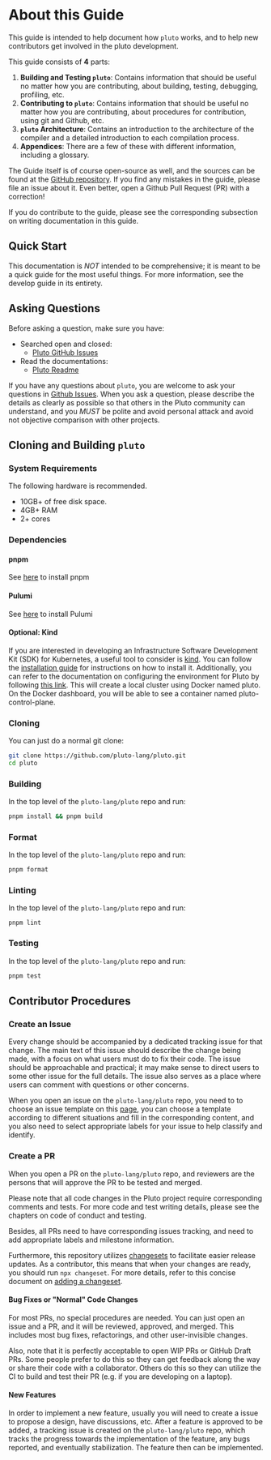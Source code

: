 # About this Guide

This guide is intended to help document how `pluto` works, and to help new contributors get involved in the pluto development.

This guide consists of **4** parts:

1. **Building and Testing `pluto`**: Contains information that should be useful no matter how you are contributing, about building, testing, debugging, profiling, etc.
2. **Contributing to `pluto`**: Contains information that should be useful no matter how you are contributing, about procedures for contribution, using git and Github, etc.
3. **`pluto` Architecture**: Contains an introduction to the architecture of the compiler and a detailed introduction to each compilation process.
4. **Appendices**: There are a few of these with different information, including a glossary.

The Guide itself is of course open-source as well, and the sources can be found at the [GitHub repository](/dev_guide). If you find any mistakes in the guide, please file an issue about it. Even better, open a Github Pull Request (PR) with a correction!

If you do contribute to the guide, please see the corresponding subsection on writing documentation in this guide.

## Quick Start

This documentation is _NOT_ intended to be comprehensive; it is meant to be a quick guide for the most useful things. For more information, see the develop guide in its entirety.

## Asking Questions

Before asking a question, make sure you have:

- Searched open and closed:
  - [Pluto GitHub Issues](https://github.com/pluto-lang/pluto/issues)
- Read the documentations:
  - [Pluto Readme](https://github.com/pluto-lang/pluto)

If you have any questions about `pluto`, you are welcome to ask your questions in [Github Issues](https://github.com/pluto-lang/pluto/issues). When you ask a question, please describe the details as clearly as possible so that others in the Pluto community can understand, and you _MUST_ be polite and avoid personal attack and avoid not objective comparison with other projects.

## Cloning and Building `pluto`

### System Requirements

The following hardware is recommended.

- 10GB+ of free disk space.
- 4GB+ RAM
- 2+ cores

### Dependencies

#### pnpm

See [here](https://pnpm.io/installation) to install pnpm

#### Pulumi

See [here](https://www.pulumi.com/docs/install/) to install Pulumi

#### Optional: Kind

If you are interested in developing an Infrastructure Software Development Kit (SDK) for Kubernetes, a useful tool to consider is [kind](https://kind.sigs.k8s.io/). You can follow the [installation guide](https://kind.sigs.k8s.io/docs/user/quick-start/#installation) for instructions on how to install it. Additionally, you can refer to the documentation on configuring the environment for Pluto by following [this link](./setup-k8s-dev-env.en.md). This will create a local cluster using Docker named pluto. On the Docker dashboard, you will be able to see a container named pluto-control-plane.

### Cloning

You can just do a normal git clone:

```sh
git clone https://github.com/pluto-lang/pluto.git
cd pluto
```

### Building

In the top level of the `pluto-lang/pluto` repo and run:

```sh
pnpm install && pnpm build
```

### Format

In the top level of the `pluto-lang/pluto` repo and run:

```sh
pnpm format
```

### Linting

In the top level of the `pluto-lang/pluto` repo and run:

```
pnpm lint
```

### Testing

In the top level of the `pluto-lang/pluto` repo and run:

```sh
pnpm test
```

## Contributor Procedures

### Create an Issue

Every change should be accompanied by a dedicated tracking issue for that change. The main text of this issue should describe the change being made, with a focus on what users must do to fix their code. The issue should be approachable and practical; it may make sense to direct users to some other issue for the full details. The issue also serves as a place where users can comment with questions or other concerns.

When you open an issue on the `pluto-lang/pluto` repo, you need to to choose an issue template on this [page](https://github.com/pluto-lang/pluto/issues/new/choose), you can choose a template according to different situations and fill in the corresponding content, and you also need to select appropriate labels for your issue to help classify and identify.

### Create a PR

When you open a PR on the `pluto-lang/pluto` repo, and reviewers are the persons that will approve the PR to be tested and merged.

Please note that all code changes in the Pluto project require corresponding comments and tests. For more code and test writing details, please see the chapters on code of conduct and testing.

Besides, all PRs need to have corresponding issues tracking, and need to add appropriate labels and milestone information.

Furthermore, this repository utilizes [changesets](https://github.com/changesets/changesets) to facilitate easier release updates. As a contributor, this means that when your changes are ready, you should run `npx changeset`. For more details, refer to this concise document on [adding a changeset](https://github.com/changesets/changesets/blob/main/docs/adding-a-changeset.md#i-am-in-a-single-package-repository).

#### Bug Fixes or "Normal" Code Changes

For most PRs, no special procedures are needed. You can just open an issue and a PR, and it will be reviewed, approved, and merged. This includes most bug fixes, refactorings, and other user-invisible changes.

Also, note that it is perfectly acceptable to open WIP PRs or GitHub Draft PRs. Some people prefer to do this so they can get feedback along the way or share their code with a collaborator. Others do this so they can utilize the CI to build and test their PR (e.g. if you are developing on a laptop).

#### New Features

In order to implement a new feature, usually you will need to create a issue to propose a design, have discussions, etc. After a feature is approved to be added, a tracking issue is created on the `pluto-lang/pluto` repo, which tracks the progress towards the implementation of the feature, any bugs reported, and eventually stabilization. The feature then can be implemented.
